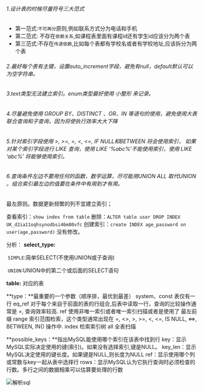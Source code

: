 ###### 1.设计表的时候尽量符号三大范式

- 第一范式:`不可再分`原则,例如联系方式分为电话和手机
- 第二范式: 不存在`依赖关系`,如课程表里面有课程id还有学生id应该分为两个表
- 第三范式:不存在`传递依赖`,比如每个表都有学校名或者有学校地址,应该拆分为两个表

###### 2.最好每个表有主键，设置auto_increment字段，避免有null，default默认可以为空字符串。

###### 3.text类型无法建立索引。enum类型最好使用 小整形 来记录。

###### 4.尽量避免使用 GROUP BY、DISTINCT 、OR、IN 等语句的使用，避免使用大表联合查询和子查询，因为将使执行效率大大下降

###### 5.针对索引字段使用 >, >=, =, <, <=, IF NULL和BETWEEN 将会使用索引， 如果对某个索引字段进行 LIKE 查询，使用 LIKE ‘%abc%’不能使用索引，使用 LIKE ‘abc%’ 将能够使用索引。

###### 6.查询条件左边不要用任何的函数，数学运算，尽可能用UNION ALL 取代UNION 。组合索引最左边的值要在条件中有用到才有用。
最左原则。数据更新频繁的列不宜建立索引；

查看索引：`show index from table`
删除：`ALTER table user DROP INDEX  UK_d2ia11oqhsynodbsi46m80vfc`
创建索引：`create INDEX age_password on user(age,password)` 
没有修改。

分析：
**select_type:**	 

​	`SIMPLE`:简单SELECT(不使用UNION或子查询)

​       `UNION`:UNION中的第二个或后面的SELECT语句

**table:** 对应的表

**type：**最重要的一个参数（顺序排，最优到最差）
	system、const 表仅有一行
	eq_ref 对于每个来自于前面的表的行组合,后表中读取一行，查询的比较操作通常是 =, 查询效率较高.
	ref 使用非唯一索引或者唯一索引扫描或者是使用了 最左前缀
	range 索引范围检索，这个类型通常出现在 =, <>, >, >=, <, <=, IS NULL, <=>, BETWEEN, IN() 操作中.
	index 检索索引树
	all 全表扫描

**possible_keys：**指出MySQL能使用哪个索引在该表中找到行
       key：显示MySQL实际决定使用的键(索引)。如果没有选择索引,键是NULL。
       key_len：显示MySQL决定使用的键长度。如果键是NULL,则长度为NULL
       ref：显示使用哪个列或常数与key一起从表中选择行
      rows：显示MySQL认为它执行查询时必须检查的行数。多行之间的数据相乘可以估算要处理的行数

![解析sql](https://i.loli.net/2019/06/15/5d04860b08e6764970.jpg)

 